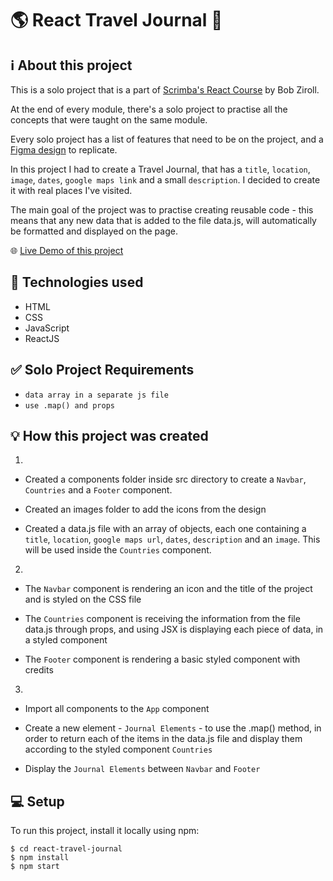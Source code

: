 # 🌎 React Travel Journal 📖

## ℹ️ About this project

This is a solo project that is a part of [Scrimba's React Course](https://scrimba.com/learn/learnreact) by Bob Ziroll.

At the end of every module, there's a solo project to practise all the concepts that were taught on the same module.

Every solo project has a list of features that need to be on the project, and a [Figma design](https://www.figma.com/file/QG4cOExkdbIbhSfWJhs2gs/Travel-Journal?node-id=0%3A1) to replicate.

In this project I had to create a Travel Journal, that has a `title`, `location`, `image`, `dates`, `google maps link` and a small `description`. I decided to create it with real places I've visited. 

The main goal of the project was to practise creating reusable code - this means that any new data that is added to the file data.js, will automatically be formatted and displayed on the page.

🌐 [Live Demo of this project](https://r-travel-journal.netlify.app/)

## 🧰 Technologies used

- HTML
- CSS
- JavaScript
- ReactJS

## ✅ Solo Project Requirements

- `data array in a separate js file`
- `use .map() and props`

## 💡 How this project was created

1.
- Created a components folder inside src directory to create a `Navbar`, `Countries` and a `Footer` component. 

- Created an images folder to add the icons from the design

- Created a data.js file with an array of objects, each one containing a `title`, `location`, `google maps url`, `dates`, `description` and an `image`. This will be used inside the `Countries` component.

2. 
- The `Navbar` component is rendering an icon and the title of the project and is styled on the CSS file 

- The `Countries` component is receiving the information from the file data.js through props, and using JSX is displaying each piece of data, in a styled component

- The `Footer` component is rendering a basic styled component with credits

3. 

- Import all components to the `App` component 

- Create a new element - `Journal Elements` - to use the .map() method, in order to return each of the items in the data.js file and display them according to the styled component `Countries` 

- Display the `Journal Elements` between `Navbar` and `Footer`

## 💻 Setup
To run this project, install it locally using npm:

```
$ cd react-travel-journal
$ npm install
$ npm start
```
